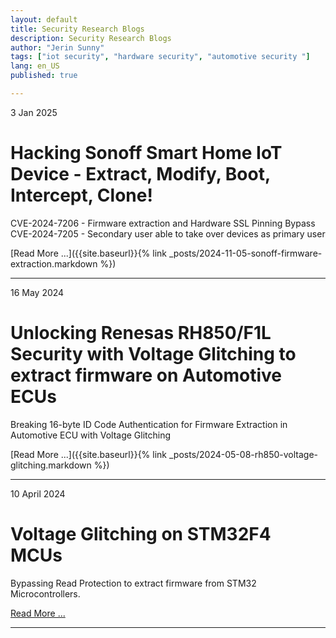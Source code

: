 ```yaml
---
layout: default
title: Security Research Blogs
description: Security Research Blogs
author: "Jerin Sunny"
tags: ["iot security", "hardware security", "automotive security "]
lang: en_US
published: true

---
```

3 Jan 2025
# Hacking Sonoff Smart Home IoT Device - Extract, Modify, Boot, Intercept, Clone! 
CVE-2024-7206 - Firmware extraction and Hardware SSL Pinning Bypass   
CVE-2024-7205 - Secondary user able to take over devices as primary user

[Read More ...]({{site.baseurl}}{% link _posts/2024-11-05-sonoff-firmware-extraction.markdown %})

***
16 May 2024  
# Unlocking Renesas RH850/F1L Security with Voltage Glitching to extract firmware on Automotive ECUs

Breaking 16-byte ID Code Authentication for Firmware Extraction in Automotive ECU with Voltage Glitching

[Read More ...]({{site.baseurl}}{% link _posts/2024-05-08-rh850-voltage-glitching.markdown %})

* * *
10 April 2024  
# Voltage Glitching on STM32F4 MCUs 
Bypassing Read Protection to extract firmware from STM32 Microcontrollers.

[Read More ...](https://jerinsunny.github.io/stm32_vglitch/)

* * * 
